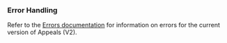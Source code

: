 ### Error Handling
Refer to the [Errors documentation](./V2/Content/Errors.md) for information on errors for the current version of Appeals (V2).
